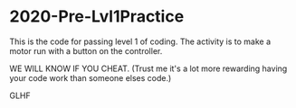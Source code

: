 # 2020-Pre-Lvl1Practice
This is the code for passing level 1 of coding.
The activity is to make a motor run with a button on the controller.

WE WILL KNOW IF YOU CHEAT.
(Trust me it's a lot more rewarding having your code work than someone elses code.)

GLHF
